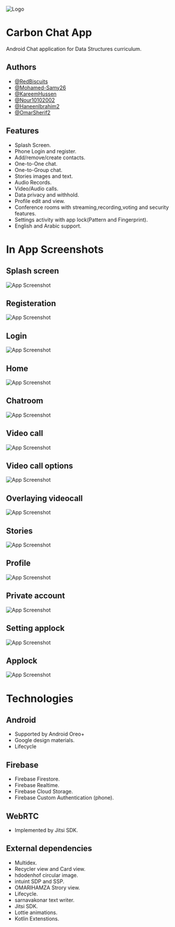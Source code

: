 
![Logo](https://raw.githubusercontent.com/RedBiscuits/Chatty/master/carbon_gif_logo.gif?token=GHSAT0AAAAAABRAJDUPHWFEANGVIOXHOYTGYUXJ4EA)


# Carbon Chat App

 Android Chat application for Data Structures curriculum.


## Authors

- [@RedBiscuits](https://github.com/RedBiscuits)
- [@Mohamed-Samy26](https://github.com/Mohamed-Samy26)
- [@KareemHussen](https://github.com/KareemHussen)
- [@Nour10102002](https://github.com/Nour10102002)
- [@HaneenIbrahim2](https://github.com/HaneenIbrahim2)
- [@OmarSherif2](https://github.com/OmarSherif2)





## Features

- Splash Screen.
- Phone Login and register.
- Add/remove/create contacts.
- One-to-One chat.
- One-to-Group chat.
- Stories images and text.
- Audio Records.
- Video/Audio calls.
- Data privacy and withhold.
- Profile edit and view.
- Conference rooms with streaming,recording,voting and security features.
- Settings activity with app lock(Pattern and Fingerprint).
- English and Arabic support.





# In App Screenshots
## Splash screen
![App Screenshot](https://raw.githubusercontent.com/RedBiscuits/Chatty/master/screenshots/splash.png)
## Registeration
![App Screenshot](https://raw.githubusercontent.com/RedBiscuits/Chatty/master/screenshots/register.png?token=GHSAT0AAAAAABRAJDUP5OQXNW7X5B6B24NOYUXKZHQ)
## Login
![App Screenshot](https://raw.githubusercontent.com/RedBiscuits/Chatty/master/screenshots/login.png?token=GHSAT0AAAAAABRAJDUP3BLC2NJDDNNP3GNWYUXK2WQ)
## Home
![App Screenshot](https://raw.githubusercontent.com/RedBiscuits/Chatty/master/screenshots/home.png?token=GHSAT0AAAAAABRAJDUPXGBZRK6SMOZNYPQEYUXKRUA)
## Chatroom
![App Screenshot](https://raw.githubusercontent.com/RedBiscuits/Chatty/master/screenshots/chatroom.png?token=GHSAT0AAAAAABRAJDUOY457CFG2OIQGVQKUYUXKSMA)
## Video call
![App Screenshot](https://raw.githubusercontent.com/RedBiscuits/Chatty/master/screenshots/videocall.png?token=GHSAT0AAAAAABRAJDUOWPFOOU6VSAZBPBMCYUXKTCQ)
## Video call options
![App Screenshot](https://raw.githubusercontent.com/RedBiscuits/Chatty/master/screenshots/videochat_options.png?token=GHSAT0AAAAAABRAJDUPYHF2NWL5XENEP4JCYUXKTSA)
## Overlaying videocall
![App Screenshot](https://raw.githubusercontent.com/RedBiscuits/Chatty/master/screenshots/in_app_videochat.png?token=GHSAT0AAAAAABRAJDUP2PCNNTUSZF44XOOKYUXKUDQ)
## Stories
![App Screenshot](https://raw.githubusercontent.com/RedBiscuits/Chatty/master/screenshots/stories.png?token=GHSAT0AAAAAABRAJDUOQLWS6YKZLP5BTIVGYUXKYCA)
## Profile
![App Screenshot](https://raw.githubusercontent.com/RedBiscuits/Chatty/master/screenshots/profile.png?token=GHSAT0AAAAAABRAJDUO4YJDI6LDFGSLHDBGYUXKVMQ)
## Private account
![App Screenshot](https://raw.githubusercontent.com/RedBiscuits/Chatty/master/screenshots/private_profile1_cleanup.png?token=GHSAT0AAAAAABRAJDUOEHGR6FO5YFQPNNISYUXKYOQ)
## Setting applock
![App Screenshot](https://raw.githubusercontent.com/RedBiscuits/Chatty/master/screenshots/applock_insettings.png?token=GHSAT0AAAAAABRAJDUP6YUGK2CNE2RGZCOIYUXKWRQ)
## Applock
![App Screenshot](https://raw.githubusercontent.com/RedBiscuits/Chatty/master/screenshots/applock.png?token=GHSAT0AAAAAABRAJDUOOTKZXTUKGULBGTAMYUXKXFQ)


# Technologies
## Android
- Supported by Android Oreo+
- Google design materials.
- Lifecycle
## Firebase
- Firebase Firestore.
- Firebase Realtime.
- Firebase Cloud Storage.
- Firebase Custom Authentication (phone).
## WebRTC
- Implemented by Jitsi SDK.
## External dependencies
- Multidex.
- Recycler view and Card view.
- hdodenhof circular image.
- intuint SDP and SSP.
- OMARIHAMZA Strory view.
- Lifecycle.
- sarnavakonar text writer.
- Jitsi SDK.
- Lottie animations.
- Kotlin Extenstions.
